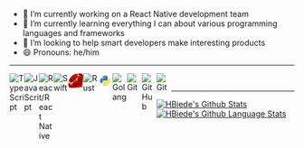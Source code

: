 - 🔭 I’m currently working on a React Native development team
- 🌱 I’m currently learning everything I can about various programming languages and frameworks
- 🤔 I’m looking to help smart developers make interesting products
- 😄 Pronouns: he/him

---

<picture>
  <img align="left" alt="TypeScript" width="26px" src="https://cdn.simpleicons.org/TypeScript/3178c6" />
</picture>
<picture>
  <img align="left" alt="JavaScript" width="26px" src="https://cdn.simpleicons.org/JavaScript/f7df1e" />
</picture>
<picture>
  <img align="left" alt="React/React Native" width="26px" src="https://cdn.simpleicons.org/React/61dafb" />
</picture>
<picture>
  <img align="left" alt="Swift" width="26px" src="https://cdn.simpleicons.org/Swift/f05138" />
</picture>
<picture>
  <img align="left" alt="Ruby" width="26px" src="https://raw.githubusercontent.com/github/explore/80688e429a7d4ef2fca1e82350fe8e3517d3494d/topics/ruby/ruby.png" />
</picture>
<picture>
  <source media="(prefers-color-scheme: dark)" srcset="https://cdn.simpleicons.org/Rust/a72145">
  <img align="left" alt="Rust" width="26px" src="https://cdn.simpleicons.org/Rust" />
</picture>
<picture>
  <img align="left" alt="Python" width="26px" src="https://raw.githubusercontent.com/github/explore/80688e429a7d4ef2fca1e82350fe8e3517d3494d/topics/python/python.png" />
</picture>
<picture>
  <source media="(prefers-color-scheme: dark)" srcset="https://cdn.simpleicons.org/Go/00add8">
  <img align="left" alt="Golang" width="26px" src="https://cdn.simpleicons.org/Go" />
</picture>
<picture>
  <img align="left" alt="Git" width="26px" src="https://cdn.simpleicons.org/Git/f05032" />
</picture>
<picture>
  <source media="(prefers-color-scheme: dark)" srcset="https://cdn.simpleicons.org/GitHub/ffffff">
  <img align="left" alt="GitHub" width="26px" src="https://cdn.simpleicons.org/GitHub" />
</picture>
<picture>
  <img align="left" alt="Git" width="26px" src="https://cdn.simpleicons.org/GitHubActions/2088ff" />
</picture>
<br />

---

<a href="https://hbiede.com">
  <img alt="HBiede's Github Stats" src="https://github-readme-stats.vercel.app/api?username=HBiede&show_icons=true&hide_border=true&count_private=true" />
  <br />
  <img alt="HBiede's Github Language Stats" src="https://github-readme-stats.vercel.app/api/top-langs/?username=hbiede&count_private=true&langs_count=10&layout=compact&hide_border=true&hide=HTML,CSS" />
</a>
